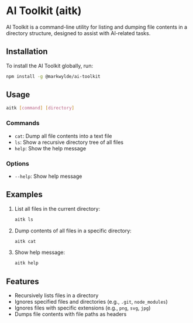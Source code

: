 # AI Toolkit (aitk)

AI Toolkit is a command-line utility for listing and dumping file contents in a directory structure, designed to assist with AI-related tasks.

## Installation

To install the AI Toolkit globally, run:

```bash
npm install -g @markwylde/ai-toolkit
```

## Usage

```bash
aitk [command] [directory]
```

### Commands

- `cat`: Dump all file contents into a text file
- `ls`: Show a recursive directory tree of all files
- `help`: Show the help message

### Options

- `--help`: Show help message

## Examples

1. List all files in the current directory:
   ```bash
   aitk ls
   ```

2. Dump contents of all files in a specific directory:
   ```bash
   aitk cat
   ```

3. Show help message:
   ```bash
   aitk help
   ```

## Features

- Recursively lists files in a directory
- Ignores specified files and directories (e.g., `.git`, `node_modules`)
- Ignores files with specific extensions (e.g., `png`, `svg`, `jpg`)
- Dumps file contents with file paths as headers
